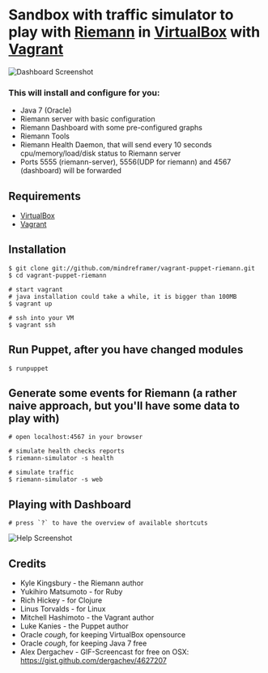 # Sandbox with traffic simulator to play with [Riemann] in [VirtualBox] with [Vagrant]



![Dashboard Screenshot](https://raw.github.com/mindreframer/vagrant-puppet-riemann/master/pics/dashboard_screenshot.png)


### This will install and configure for you:

  - Java 7 (Oracle)
  - Riemann server with basic configuration
  - Riemann Dashboard with some pre-configured graphs
  - Riemann Tools
  - Riemann Health Daemon, that will send every 10 seconds cpu/memory/load/disk status to Riemann server
  - Ports 5555 (riemann-server), 5556(UDP for riemann) and 4567 (dashboard) will be forwarded



## Requirements
  - [VirtualBox]
  - [Vagrant]


## Installation

    $ git clone git://github.com/mindreframer/vagrant-puppet-riemann.git
    $ cd vagrant-puppet-riemann

    # start vagrant
    # java installation could take a while, it is bigger than 100MB
    $ vagrant up

    # ssh into your VM
    $ vagrant ssh


## Run Puppet, after you have changed modules

    $ runpuppet

## Generate some events for Riemann (a rather naive approach, but you'll have some data to play with)
    # open localhost:4567 in your browser

    # simulate health checks reports
    $ riemann-simulator -s health

    # simulate traffic
    $ riemann-simulator -s web


## Playing with Dashboard

    # press `?` to have the overview of available shortcuts

![Help Screenshot](https://raw.github.com/mindreframer/vagrant-puppet-riemann/master/pics/help_screenshot.png)



## Credits

  - Kyle Kingsbury - the Riemann author
  - Yukihiro Matsumoto - for Ruby
  - Rich Hickey - for Clojure
  - Linus Torvalds - for Linux
  - Mitchell Hashimoto - the Vagrant author
  - Luke Kanies - the Puppet author
  - Oracle *cough*, for keeping VirtualBox opensource
  - Oracle *cough*, for keeping Java 7 free
  - Alex Dergachev - GIF-Screencast for free on OSX: https://gist.github.com/dergachev/4627207


[Vagrant]: http://vagrantup.com
[VirtualBox]: https://www.virtualbox.org/
[Riemann]: http://riemann.io